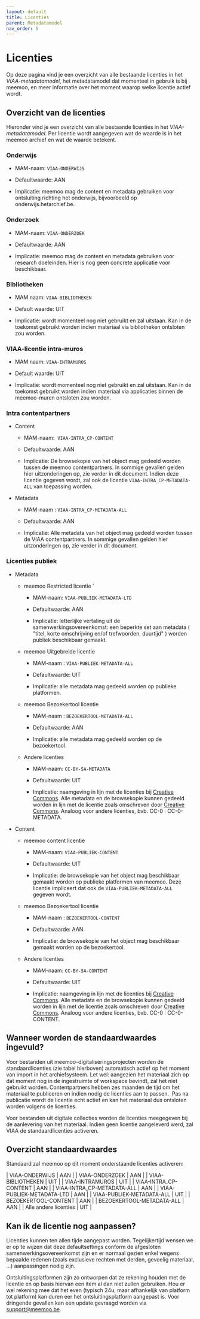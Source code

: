 ```yaml
---
layout: default
title: Licenties
parent: Metadatamodel
nav_order: 5
---
```


# Licenties

Op deze pagina vind je een overzicht van alle bestaande licenties in het _VIAA-metadatamodel_, het metadatamodel dat momenteel in gebruik is bij meemoo, en meer informatie over het moment waarop welke licentie actief wordt.

## Overzicht van de licenties

Hieronder vind je een overzicht van alle bestaande licenties in het _VIAA-metadatamodel_. Per licentie wordt aangegeven wat de waarde is in het meemoo archief en wat de waarde betekent.

### Onderwijs

- MAM-naam: `VIAA-ONDERWIJS`

- Defaultwaarde: AAN

- Implicatie: meemoo mag de content en metadata gebruiken voor ontsluiting richting het onderwijs, bijvoorbeeld op onderwijs.hetarchief.be.

### Onderzoek

- MAM-naam: `VIAA-ONDERZOEK`

- Defaultwaarde: AAN

- Implicatie: meemoo mag de content en metadata gebruiken voor research doeleinden. Hier is nog geen concrete applicatie voor beschikbaar.

### Bibliotheken

- MAM naam: `VIAA-BIBLIOTHEKEN`

- Default waarde: UIT

- Implicatie: wordt momenteel nog niet gebruikt en zal uitstaan. Kan in de toekomst gebruikt worden indien materiaal via bibliotheken ontsloten zou worden.

### VIAA-licentie intra-muros

- MAM naam: `VIAA-INTRAMUROS`

- Default waarde: UIT

- Implicatie: wordt momenteel nog niet gebruikt en zal uitstaan. Kan in de toekomst gebruikt worden indien materiaal via applicaties binnen de meemoo-muren ontsloten zou worden.

### Intra contentpartners

- Content

  - MAM-naam:  `VIAA-INTRA_CP-CONTENT`

  - Defaultwaarde: AAN

  - Implicatie: De browsekopie van het object mag gedeeld worden tussen de meemoo contentpartners. In sommige gevallen gelden hier uitzonderingen op, zie verder in dit document. Indien deze licentie gegeven wordt, zal ook de licentie `VIAA-INTRA_CP-METADATA-ALL` van toepassing worden.

- Metadata

  - MAM-naam : `VIAA-INTRA_CP-METADATA-ALL`

  - Defaultwaarde: AAN

  - Implicatie: Alle metadata van het object mag gedeeld worden tussen de VIAA contentpartners. In sommige gevallen gelden hier uitzonderingen op, zie verder in dit document.

### Licenties publiek

- Metadata

  - meemoo Restricted licentie
`
    - MAM-naam: `VIAA-PUBLIEK-METADATA-LTD`

    - Defaultwaarde: AAN

    - Implicatie: letterlijke vertaling uit de samenwerkingsovereenkomst: een beperkte set aan metadata ( "titel, korte omschrijving en/of trefwoorden, duurtijd" ) worden publiek beschikbaar gemaakt.

  - meemoo Uitgebreide licentie

    - MAM-naam : `VIAA-PUBLIEK-METADATA-ALL`

    - Defaultwaarde: UIT

    - Implicatie: alle metadata mag gedeeld worden op publieke platformen.

  - meemoo Bezoekertool licentie

    - MAM-naam : `BEZOEKERTOOL-METADATA-ALL`

    - Defaultwaarde: AAN

    - Implicatie: alle metadata mag gedeeld worden op de bezoekertool.

  - Andere licenties

    - MAM-naam: `CC-BY-SA-METADATA`

    - Defaultwaarde: UIT

    - Implicatie: naamgeving in lijn met de licenties bij [Creative Commons](https://creativecommons.org/). Alle metadata en de browsekopie kunnen gedeeld worden in lijn met de licentie zoals omschreven door [Creative Commons](https://creativecommons.org/). Analoog voor andere licenties, bvb. CC-0 : CC-0-METADATA.

- Content

  - meemoo content licentie

    - MAM-naam: `VIAA-PUBLIEK-CONTENT`

    - Defaultwaarde: UIT

    - Implicatie: de browsekopie van het object mag beschikbaar gemaakt worden op publieke platformen van meemoo. Deze licentie impliceert dat ook de `VIAA-PUBLIEK-METADATA-ALL` gegeven wordt.

  - meemoo Bezoekertool licentie

    - MAM-naam : `BEZOEKERTOOL-CONTENT`

    - Defaultwaarde: AAN

    - Implicatie: de browsekopie van het object mag beschikbaar gemaakt worden op de bezoekertool.

  - Andere licenties

    - MAM-naam: `CC-BY-SA-CONTENT`

    - Defaultwaarde: UIT

    - Implicatie: naamgeving in lijn met de licenties bij [Creative Commons](https://creativecommons.org/). Alle metadata en de browsekopie kunnen gedeeld worden in lijn met de licentie zoals omschreven door [Creative Commons](https://creativecommons.org/). Analoog voor andere licenties, bvb. CC-0 : CC-0-CONTENT.


## Wanneer worden de standaardwaardes ingevuld?

Voor bestanden uit meemoo-digitaliseringsprojecten worden de standaardlicenties (zie tabel hierboven) automatisch actief op het moment van import in het archiefsysteem. Let wel: aangezien het materiaal zich op dat moment nog in de ingestruimte of workspace bevindt, zal het niet gebruikt worden. Contentpartners hebben zes maanden de tijd om het materiaal te publiceren en indien nodig de licenties aan te passen.  Pas na publicatie wordt de licentie echt actief en kan het materiaal dus ontsloten worden volgens de licenties.

Voor bestanden uit digitale collecties worden de licenties meegegeven bij de aanlevering van het materiaal. Indien geen licentie aangeleverd werd, zal VIAA de standaardlicenties activeren.

## Overzicht standaardwaardes

Standaard zal meemoo op dit moment onderstaande licenties activeren:

  | VIAA-ONDERWIJS  |    AAN |
  | VIAA-ONDERZOEK   |   AAN |
  | VIAA-BIBLIOTHEKEN  |   UIT |
  | VIAA-INTRAMUROS  |   UIT |
  | VIAA-INTRA_CP-CONTENT  |  AAN |
  | VIAA-INTRA_CP-METADATA-ALL | AAN |
  | VIAA-PUBLIEK-METADATA-LTD  | AAN |
  | VIAA-PUBLIEK-METADATA-ALL |  UIT |
  | BEZOEKERTOOL-CONTENT | AAN |
  | BEZOEKERTOOL-METADATA-ALL | AAN |
  | Alle andere licenties  | UIT |

## Kan ik de licentie nog aanpassen?

Licenties kunnen ten allen tijde aangepast worden. Tegelijkertijd wensen we er op te wijzen dat deze defaultsettings conform de afgesloten samenwerkingsovereenkomst zijn en er normaal gezien enkel wegens bepaalde redenen (zoals exclusieve rechten met derden, gevoelig materiaal, ...) aanpassingen nodig zijn.  

Ontsluitingsplatformen zijn zo ontworpen dat ze rekening houden met de licentie en op basis hiervan een item al dan niet zullen gebruiken. Hou er wel rekening mee dat het even (typisch 24u, maar afhankelijk van platform tot platform) kan duren eer het ontsluitingsplatform aangepast is. Voor dringende gevallen kan een update gevraagd worden via <support@meemoo.be>.